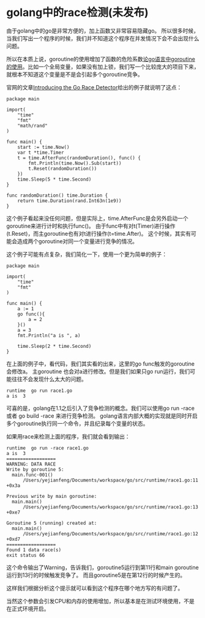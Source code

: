 # golang中的race检测(未发布)

由于golang中的go是非常方便的，加上函数又非常容易隐藏go。
所以很多时候，当我们写出一个程序的时候，我们并不知道这个程序在并发情况下会不会出现什么问题。

所以在本质上说，goroutine的使用增加了函数的危险系数[论go语言中goroutine的使用](http://www.cnblogs.com/yjf512/archive/2012/06/30/2571247.html)。比如一个全局变量，如果没有加上锁，我们写一个比较庞大的项目下来，就根本不知道这个变量是不是会引起多个goroutine竞争。

官网的文章[Introducing the Go Race Detector](http://blog.golang.org/race-detector)给出的例子就说明了这点：

```golang
package main

import(
    "time"
    "fmt"
    "math/rand"
)

func main() {
    start := time.Now()
    var t *time.Timer
    t = time.AfterFunc(randomDuration(), func() {
        fmt.Println(time.Now().Sub(start))
        t.Reset(randomDuration())
    })
    time.Sleep(5 * time.Second)
}

func randomDuration() time.Duration {
    return time.Duration(rand.Int63n(1e9))
}
```

这个例子看起来没任何问题，但是实际上，time.AfterFunc是会另外启动一个goroutine来进行计时和执行func()。
由于func中有对t(Timer)进行操作(t.Reset)，而主goroutine也有对t进行操作(t=time.After)。
这个时候，其实有可能会造成两个goroutine对同一个变量进行竞争的情况。

这个例子可能有点复杂，我们简化一下，使用一个更为简单的例子：

```golang
package main

import(
    "time"
    "fmt"
)

func main() {
    a := 1
    go func(){
        a = 2
    }()
    a = 3
    fmt.Println("a is ", a)

    time.Sleep(2 * time.Second)
}

```
在上面的例子中，看代码，我们其实看的出来，这里的go func触发的goroutine会修改a。
主goroutine 也会对a进行修改。但是我们如果只go run运行，我们可能往往不会发现什么太大的问题。

```golang
runtime  go run race1.go
a is  3
```

可喜的是，golang在1.1之后引入了竞争检测的概念。我们可以使用go run -race  或者 go build -race 来进行竞争检测。
golang语言内部大概的实现就是同时开启多个goroutine执行同一个命令，并且纪录每个变量的状态。

如果用race来检测上面的程序，我们就会看到输出：

```golang
runtime  go run -race race1.go
a is  3
==================
WARNING: DATA RACE
Write by goroutine 5:
  main.func·001()
      /Users/yejianfeng/Documents/workspace/go/src/runtime/race1.go:11 +0x3a

Previous write by main goroutine:
  main.main()
      /Users/yejianfeng/Documents/workspace/go/src/runtime/race1.go:13 +0xe7

Goroutine 5 (running) created at:
  main.main()
      /Users/yejianfeng/Documents/workspace/go/src/runtime/race1.go:12 +0xd7
==================
Found 1 data race(s)
exit status 66
```

这个命令输出了Warning，告诉我们，goroutine5运行到第11行和main goroutine运行到13行的时候触发竞争了。
而且goroutine5是在第12行的时候产生的。

这样我们根据分析这个提示就可以看到这个程序在哪个地方写的有问题了。

当然这个参数会引发CPU和内存的使用增加，所以基本是在测试环境使用，不是在正式环境开启。
